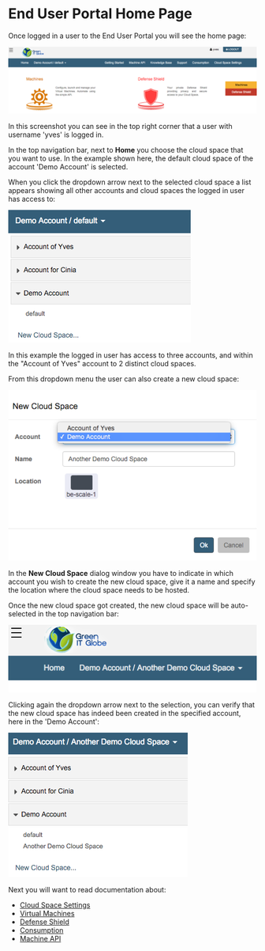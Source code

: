 # End User Portal Home Page

Once logged in a user to the End User Portal you will see the home page:

![](Home.png)

In this screenshot you can see in the top right corner that a user with username 'yves' is logged in.

In the top navigation bar, next to **Home** you choose the cloud space that you want to use. In the example shown here, the default cloud space of the account 'Demo Account' is selected.

When you click the dropdown arrow next to the selected cloud space a list appears showing all other accounts and cloud spaces the logged in user has access to:

![](CloudSpaces.png)

In this example the logged in user has access to three accounts, and within the "Account of Yves" account to 2 distinct cloud spaces.

From this dropdown menu the user can also create a new cloud space:

![](NewCloudSpace.png)

In the **New Cloud Space** dialog window you have to indicate in which account you wish to create the new cloud space, give it a name and specify the location where the cloud space needs to be hosted.

Once the new cloud space got created, the new cloud space will be auto-selected in the top navigation bar:

![](NewCloudSpaceSelected.png)

Clicking again the dropdown arrow next to the selection, you can verify that the new cloud space has indeed been created in the specified account, here in the 'Demo Account':

![](MoreCloudSpaces.png)

Next you will want to read documentation about:
- [Cloud Space Settings](../CloudSpaceSettings/CloudSpaceSettings.md)
- [Virtual Machines](../CloudSpaceSettings/CloudSpaceSettings.md)
- [Defense Shield](../DefenseShield/DefenseShield.md)
- [Consumption](../Consumption/Consumption.md)
- [Machine API](../MachineAPI/MachineAPI.md)
